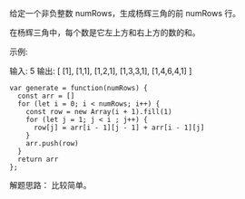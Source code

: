 给定一个非负整数 numRows，生成杨辉三角的前 numRows 行。



在杨辉三角中，每个数是它左上方和右上方的数的和。

示例:

输入: 5
输出:
[
     [1],
    [1,1],
   [1,2,1],
  [1,3,3,1],
 [1,4,6,4,1]
]


```
var generate = function(numRows) {
  const arr = []
  for (let i = 0; i < numRows; i++) {
    const row = new Array(i + 1).fill(1)
    for (let j = 1; j < i ; j++) {
      row[j] = arr[i - 1][j - 1] + arr[i - 1][j]
    }
    arr.push(row)
  }
  return arr
};
```

解题思路： 比较简单。